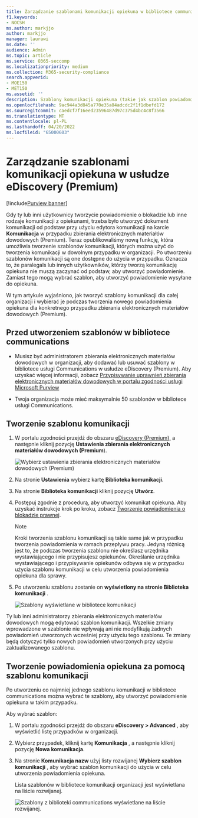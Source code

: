 ```yaml
---
title: Zarządzanie szablonami komunikacji opiekuna w bibliotece communications w usłudze eDiscovery (Premium)
f1.keywords:
- NOCSH
ms.author: markjjo
author: markjjo
manager: laurawi
ms.date: ''
audience: Admin
ms.topic: article
ms.service: O365-seccomp
ms.localizationpriority: medium
ms.collection: M365-security-compliance
search.appverid:
- MOE150
- MET150
ms.assetid: ''
description: Szablony komunikacji opiekuna (takie jak szablon powiadomienia o blokadzie) można dodawać w obszarze zbierania elektronicznych materiałów dowodowych (Premium), aby można było ich używać w dowolnym przypadku w organizacji.
ms.openlocfilehash: 9ac944a3d845a770e35a84adcdc2f1f1dbefd172
ms.sourcegitcommit: caedcf7f16eed23596487d97c375d4bc4c8f3566
ms.translationtype: MT
ms.contentlocale: pl-PL
ms.lasthandoff: 04/20/2022
ms.locfileid: "65000603"
---
```

# <a name="manage-custodian-communications-templates-in-ediscovery-premium"></a>Zarządzanie szablonami komunikacji opiekuna w usłudze eDiscovery (Premium)

[!include[Purview banner](../includes/purview-rebrand-banner.md)]

Gdy ty lub inni użytkownicy tworzycie powiadomienie o blokadzie lub inne rodzaje komunikacji z opiekunami, trzeba było utworzyć dokument komunikacji od podstaw przy użyciu edytora komunikacji na karcie **Komunikacja** w przypadku zbierania elektronicznych materiałów dowodowych (Premium). Teraz opublikowaliśmy nową funkcję, która umożliwia tworzenie szablonów komunikacji, których można użyć do tworzenia komunikacji w dowolnym przypadku w organizacji. Po utworzeniu szablonów komunikacji są one dostępne do użycia w przypadku. Oznacza to, że paralegals lub innych użytkowników, którzy tworzą komunikację opiekuna nie muszą zaczynać od podstaw, aby utworzyć powiadomienie. Zamiast tego mogą wybrać szablon, aby utworzyć powiadomienie wysyłane do opiekuna.

W tym artykule wyjaśniono, jak tworzyć szablony komunikacji dla całej organizacji i wybierać je podczas tworzenia nowego powiadomienia opiekuna dla konkretnego przypadku zbierania elektronicznych materiałów dowodowych (Premium).

## <a name="before-you-create-templates-in-the-communications-library"></a>Przed utworzeniem szablonów w bibliotece communications

- Musisz być administratorem zbierania elektronicznych materiałów dowodowych w organizacji, aby dodawać lub usuwać szablony w bibliotece usługi Communications w usłudze eDiscovery (Premium). Aby uzyskać więcej informacji, zobacz [Przypisywanie uprawnień zbierania elektronicznych materiałów dowodowych w portalu zgodności usługi Microsoft Purview](assign-ediscovery-permissions.md)  

- Twoja organizacja może mieć maksymalnie 50 szablonów w bibliotece usługi Communications.

## <a name="create-a-communications-template"></a>Tworzenie szablonu komunikacji

1. W portalu zgodności przejdź do obszaru [eDiscovery (Premium),](https://go.microsoft.com/fwlink/p/?linkid=2173764) a następnie kliknij pozycję **Ustawienia zbierania elektronicznych materiałów dowodowych (Premium**).

   ![Wybierz ustawienia zbierania elektronicznych materiałów dowodowych (Premium)](..\media\HistoricalVersions1.png)

2. Na stronie **Ustawienia** wybierz kartę **Biblioteka komunikacji**.

3. Na stronie **Biblioteka komunikacji** kliknij pozycję **Utwórz**.

4. Postępuj zgodnie z procedurą, aby utworzyć komunikat opiekuna. Aby uzyskać instrukcje krok po kroku, zobacz [Tworzenie powiadomienia o blokadzie prawnej](create-hold-notification.md).

   > [!NOTE]
   > Kroki tworzenia szablonu komunikacji są takie same jak w przypadku tworzenia powiadomienia w ramach przepływu pracy. Jedyną różnicą jest to, że podczas tworzenia szablonu nie określasz urzędnika wystawiającego i nie przypisujesz opiekunów. Określanie urzędnika wystawiającego i przypisywanie opiekunów odbywa się w przypadku użycia szablonu komunikacji w celu utworzenia powiadomienia opiekuna dla sprawy.

5. Po utworzeniu szablonu zostanie on **wyświetlony na stronie Biblioteka komunikacji** .

   ![Szablony wyświetlane w bibliotece komunikacji](..\media\AeDCommunicationsLibrary1.png)

Ty lub inni administratorzy zbierania elektronicznych materiałów dowodowych mogą edytować szablon komunikacji. Wszelkie zmiany wprowadzone w szablonie nie wpływają ani nie modyfikują żadnych powiadomień utworzonych wcześniej przy użyciu tego szablonu. Te zmiany będą dotyczyć tylko nowych powiadomień utworzonych przy użyciu zaktualizowanego szablonu.

## <a name="use-a-communications-template-to-create-a-custodian-notification"></a>Tworzenie powiadomienia opiekuna za pomocą szablonu komunikacji

Po utworzeniu co najmniej jednego szablonu komunikacji w bibliotece communications można wybrać te szablony, aby utworzyć powiadomienie opiekuna w takim przypadku.

Aby wybrać szablon:

1. W portalu zgodności przejdź do obszaru **eDiscovery > Advanced** , aby wyświetlić listę przypadków w organizacji.

2. Wybierz przypadek, kliknij kartę **Komunikacja** , a następnie kliknij pozycję **Nowa komunikacja**.

3. Na stronie **Komunikacja nazw** użyj listy rozwijanej **Wybierz szablon komunikacji** , aby wybrać szablon komunikacji do użycia w celu utworzenia powiadomienia opiekuna.

   Lista szablonów w bibliotece komunikacji organizacji jest wyświetlana na liście rozwijanej.

   ![Szablony z biblioteki communications wyświetlane na liście rozwijanej.](..\media\AeDCommunicationsTemplates1.png)
